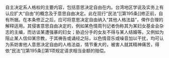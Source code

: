 自主决定系人格权的主要内容，包括意思决定自由在内。台湾地区学说及实务上有认应扩大“自由”的概念及于意思自由决定。此在现行“民法”[[第195条]]修正前，自有所据。在本条修正之后，应可将意思决定自由纳入“其他人格法益”，俾作合理的解释适用。其侵害意思自由决定的，例如某色情周刊记者伪称其为某妇女基金会杂志的主编，而访谈某遭强暴的妇女；胁迫分手的女友不得与某人结婚等。又例如为阻止某人信仰某宗教，于其祷告或诵经之际，以色情音乐或噪音加以干扰，均可认为系妨害他人意思决定自由的人格法益，情节重大的，被害人就其精神痛苦，得依“民法”[[第195条]]第1项规定请求相当金额的赔偿。